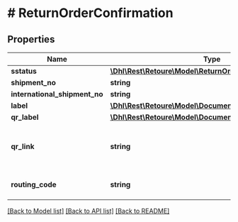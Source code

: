 # # ReturnOrderConfirmation

## Properties

Name | Type | Description | Notes
------------ | ------------- | ------------- | -------------
**sstatus** | [**\Dhl\Rest\Retoure\Model\ReturnOrderConfirmationSstatus**](ReturnOrderConfirmationSstatus.md) |  |
**shipment_no** | **string** |  |
**international_shipment_no** | **string** |  | [optional]
**label** | [**\Dhl\Rest\Retoure\Model\Document**](Document.md) |  |
**qr_label** | [**\Dhl\Rest\Retoure\Model\Document**](Document.md) |  | [optional]
**qr_link** | **string** | Deep link to import the QR Code to the Post &amp; DHL App | [optional]
**routing_code** | **string** | Routing code of the returnlabel. |

[[Back to Model list]](../../README.md#models) [[Back to API list]](../../README.md#endpoints) [[Back to README]](../../README.md)
